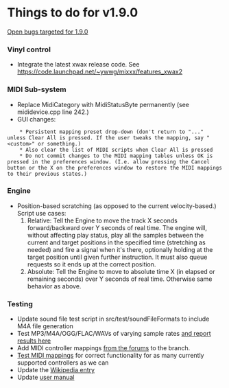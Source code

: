 # Things to do for v1.9.0

[Open bugs targeted
for 1.9.0](https://bugs.launchpad.net/mixxx/+bugs?field.searchtext=&orderby=status&search=Search&field.status%3Alist=NEW&field.status%3Alist=INCOMPLETE_WITH_RESPONSE&field.status%3Alist=INCOMPLETE_WITHOUT_RESPONSE&field.status%3Alist=EXPIRED&field.status%3Alist=CONFIRMED&field.status%3Alist=TRIAGED&field.status%3Alist=INPROGRESS&field.status%3Alist=FIXCOMMITTED&assignee_option=any&field.assignee=&field.bug_reporter=&field.bug_supervisor=&field.bug_commenter=&field.subscriber=&field.milestone%3Alist=23685&field.tag=&field.tags_combinator=ANY&field.has_cve.used=&field.omit_dupes.used=&field.omit_dupes=on&field.affects_me.used=&field.has_patch.used=&field.has_branches.used=&field.has_branches=on&field.has_no_branches.used=&field.has_no_branches=on)

### Vinyl control

  - Integrate the latest xwax release code. See
    <https://code.launchpad.net/~ywwg/mixxx/features_xwax2>

### MIDI Sub-system

  - Replace MidiCategory with MidiStatusByte permanently (see
    mididevice.cpp line 242.)
  - GUI changes:

<!-- end list -->

``` 
    * Persistent mapping preset drop-down (don't return to "..." unless Clear All is pressed. If the user tweaks the mapping, say "<custom>" or something.)
    * Also clear the list of MIDI scripts when Clear All is pressed
    * Do not commit changes to the MIDI mapping tables unless OK is pressed in the preferences window. (I.e. allow pressing the Cancel button or the X on the preferences window to restore the MIDI mappings to their previous states.)
```

### Engine

  - Position-based scratching (as opposed to the current
    velocity-based.) Script use cases:
    1.  Relative: Tell the Engine to move the track X seconds
        forward/backward over Y seconds of real time. The engine will,
        without affecting play status, play all the samples between the
        current and target positions in the specified time (stretching
        as needed) and fire a signal when it's there, optionally holding
        at the target position until given further instruction. It must
        also queue requests so it ends up at the correct position.
    2.  Absolute: Tell the Engine to move to absolute time X (in elapsed
        or remaining seconds) over Y seconds of real time. Otherwise
        same behavior as above.

### Testing

  - Update sound file test script in src/test/soundFileFormats to
    include M4A file generation
  - Test MP3/M4A/OGG/FLAC/WAVs of varying sample rates [and report
    results here](sound%20file%20testing%20matrix)
  - Add MIDI controller mappings [from the
    forums](http://www.mixxx.org/forums/viewforum.php?f=7) to the
    branch.
  - [Test MIDI mappings](Supported-Controller-Test-Grid.md) for
    correct functionality for as many currently supported controllers as
    we can
  - Update the [Wikipedia entry](http://en.wikipedia.org/wiki/Mixxx)
  - Update [user manual](manual)
